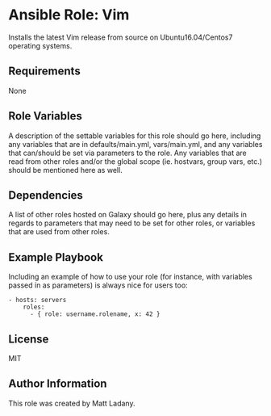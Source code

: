 # Ansible Role: Vim

Installs the latest Vim release from source on Ubuntu16.04/Centos7 operating systems.

## Requirements

None

## Role Variables

A description of the settable variables for this role should go here, including any variables that are in defaults/main.yml, vars/main.yml, and any variables that can/should be set via parameters to the role. Any variables that are read from other roles and/or the global scope (ie. hostvars, group vars, etc.) should be mentioned here as well.

## Dependencies

A list of other roles hosted on Galaxy should go here, plus any details in regards to parameters that may need to be set for other roles, or variables that are used from other roles.

## Example Playbook

Including an example of how to use your role (for instance, with variables passed in as parameters) is always nice for users too:

```
- hosts: servers
    roles:
      - { role: username.rolename, x: 42 }
```

## License

MIT

## Author Information

This role was created by Matt Ladany.

